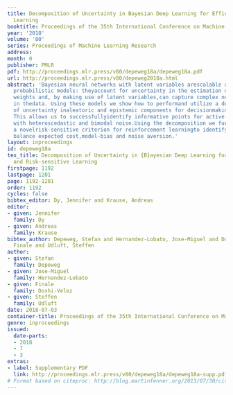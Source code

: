 ```yaml
---
title: Decomposition of Uncertainty in Bayesian Deep Learning for Efficient and Risk-sensitive
  Learning
booktitle: Proceedings of the 35th International Conference on Machine Learning
year: '2018'
volume: '80'
series: Proceedings of Machine Learning Research
address: 
month: 0
publisher: PMLR
pdf: http://proceedings.mlr.press/v80/depeweg18a/depeweg18a.pdf
url: http://proceedings.mlr.press/v80/depeweg2018a.html
abstract: 'Bayesian neural networks with latent variables arescalable and flexible
  probabilistic models: theyaccount for uncertainty in the estimation of thenetwork
  weights and, by making use of latent variables,can capture complex noise patterns
  in thedata. Using these models we show how to performand utilize a decomposition
  of uncertainty inaleatoric and epistemic components for decisionmaking purposes.
  This allows us to successfullyidentify informative points for active learning offunctions
  with heteroscedastic and bimodal noise.Using the decomposition we further define
  a novelrisk-sensitive criterion for reinforcement learningto identify policies that
  balance expected cost,model-bias and noise aversion.'
layout: inproceedings
id: depeweg18a
tex_title: Decomposition of Uncertainty in {B}ayesian Deep Learning for Efficient
  and Risk-sensitive Learning
firstpage: 1192
lastpage: 1201
page: 1192-1201
order: 1192
cycles: false
bibtex_editor: Dy, Jennifer and Krause, Andreas
editor:
- given: Jennifer
  family: Dy
- given: Andreas
  family: Krause
bibtex_author: Depeweg, Stefan and Hernandez-Lobato, Jose-Miguel and Doshi-Velez,
  Finale and Udluft, Steffen
author:
- given: Stefan
  family: Depeweg
- given: Jose-Miguel
  family: Hernandez-Lobato
- given: Finale
  family: Doshi-Velez
- given: Steffen
  family: Udluft
date: 2018-07-03
container-title: Proceedings of the 35th International Conference on Machine Learning
genre: inproceedings
issued:
  date-parts:
  - 2018
  - 7
  - 3
extras:
- label: Supplementary PDF
  link: http://proceedings.mlr.press/v80/depeweg18a/depeweg18a-supp.pdf
# Format based on citeproc: http://blog.martinfenner.org/2013/07/30/citeproc-yaml-for-bibliographies/
---
```

